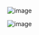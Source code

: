 ![image](https://user-images.githubusercontent.com/80390524/123781996-cfdc7300-d90f-11eb-9b7a-84831727b522.png)

![image](https://user-images.githubusercontent.com/80390524/123782075-e08ce900-d90f-11eb-86a4-36beb4e02249.png)
